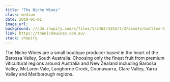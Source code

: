 ```yaml
---
title: "The Niche Wines"
class: medium
date: 2019-01-01
image_url:
background: //cdn.shopify.com/s/files/1/2462/3355/t/3/assets/bottles-4.png?v=15837683324598747714
link: https://thenichewines.com.au/
stack: shopify
---
```


The Niche Wines are a small boutique producer based in the heart of the Barossa Valley, South Australia. Choosing only the finest fruit from premium viticultural regions around Australia and New Zealand including Barossa Valley, McLaren Vale, Langhorne Creek, Coonawarra, Clare Valley, Yarra Valley and Marlborough regions.
